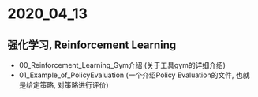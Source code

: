 # 2020_04_13

## 强化学习, Reinforcement Learning

- 00_Reinforcement_Learning_Gym介绍 (关于工具gym的详细介绍)
- 01_Example_of_PolicyEvaluation (一个介绍Policy Evaluation的文件, 也就是给定策略, 对策略进行评价)